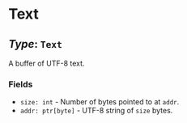 # Text

## *Type*: `Text`

A buffer of UTF-8 text.

### Fields

 - `size: int` - Number of bytes pointed to at `addr`.
 - `addr: ptr[byte]` - UTF-8 string of `size` bytes.
